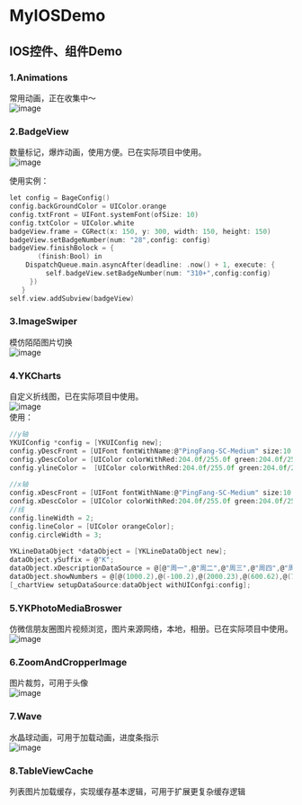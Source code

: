 # MyIOSDemo
## IOS控件、组件Demo      
### 1.Animations
常用动画，正在收集中～    
![image](https://github.com/klbest1/MyIOSDemo/blob/master/Images/anim.gif)    

### 2.BadgeView
数量标记，爆炸动画，使用方便。已在实际项目中使用。     
![image](https://github.com/klbest1/MyIOSDemo/blob/master/Images/badge.gif)                           
   
使用实例：    
```c
let config = BageConfig()
config.backGroundColor = UIColor.orange
config.txtFront = UIFont.systemFont(ofSize: 10)
config.txtColor = UIColor.white
badgeView.frame = CGRect(x: 150, y: 300, width: 150, height: 150)
badgeView.setBadgeNumber(num: "28",config: config)
badgeView.finishBolock = {
       (finish:Bool) in
    DispatchQueue.main.asyncAfter(deadline: .now() + 1, execute: {
         self.badgeView.setBadgeNumber(num: "310+",config:config)
     })
   }
self.view.addSubview(badgeView)
```

### 3.ImageSwiper
模仿陌陌图片切换             
![image](https://github.com/klbest1/MyIOSDemo/blob/master/Images/swip.gif)          

### 4.YKCharts
自定义折线图，已在实际项目中使用。    
![image](https://github.com/klbest1/MyIOSDemo/blob/master/Images/chart.gif)          
使用：
```c
//y轴
YKUIConfig *config = [YKUIConfig new];
config.yDescFront = [UIFont fontWithName:@"PingFang-SC-Medium" size:10.0f];
config.yDescColor = [UIColor colorWithRed:204.0f/255.0f green:204.0f/255.0f blue:204.0f/255.0f alpha:1.0f];
config.ylineColor =  [UIColor colorWithRed:204.0f/255.0f green:204.0f/255.0f blue:204.0f/255.0f alpha:0.3f];
    
//x轴
config.xDescFront = [UIFont fontWithName:@"PingFang-SC-Medium" size:10.0f];
config.xDescColor = [UIColor colorWithRed:204.0f/255.0f green:204.0f/255.0f blue:204.0f/255.0f alpha:1.0f];
//线
config.lineWidth = 2;
config.lineColor = [UIColor orangeColor];
config.circleWidth = 3;
    
YKLineDataObject *dataObject = [YKLineDataObject new];
dataObject.ySuffix = @"K";
dataObject.xDescriptionDataSource = @[@"周一",@"周二",@"周三",@"周四",@"周五",@"周六",@"周七"];
dataObject.showNumbers = @[@(1000.2),@(-100.2),@(2000.23),@(600.62),@(700.82),@(800.2),@(100.72)];
[_chartView setupDataSource:dataObject withUIConfgi:config];
 ```
### 5.YKPhotoMediaBroswer
仿微信朋友圈图片视频浏览，图片来源网络，本地，相册。已在实际项目中使用。      
![image](https://github.com/klbest1/MyIOSDemo/blob/master/Images/browser.gif) 

### 6.ZoomAndCropperImage
图片裁剪，可用于头像     
![image](https://github.com/klbest1/MyIOSDemo/blob/master/Images/crop.gif)          

### 7.Wave
水晶球动画，可用于加载动画，进度条指示     
![image](https://github.com/klbest1/MyIOSDemo/blob/master/Images/wave.gif)   

### 8.TableViewCache
列表图片加载缓存，实现缓存基本逻辑，可用于扩展更复杂缓存逻辑

